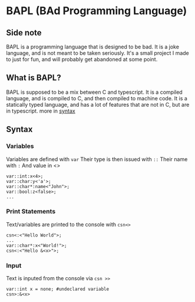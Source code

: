# BAPL (BAd Programming Language)

## Side note
BAPL is a programming language that is designed to be bad. It is a joke language, and is not meant to be taken seriously.
It's a small project I made to just for fun, and will probably get abandoned at some point.

## What is BAPL?
BAPL is supposed to be a mix between C and typescript. It is a compiled language, and is compiled to C, and then compiled to machine code.
It is a statically typed language, and has a lot of features that are not in C, but are in typescript.
more in [syntax](#syntax)


## Syntax 

### Variables
Variables are defined with `var`
Their type is then issued with `::`
Their name with `:`
And value in <>
```
var::int:x<4>;
var::char:y<'a'>;
var::char*:name<"John">;
var::bool:z<false>;
...
```
### Print Statements
Text/variables are printed to the console with `csn<>`
```
csn<:<"Hello World">;
...
var::char*:x<"World!">;
csn<:<"Hello &<x>">;
```
### Input
Text is inputed from the console via `csn >>`
```
var::int x = none; #undeclared variable
csn>:&<x>
```
